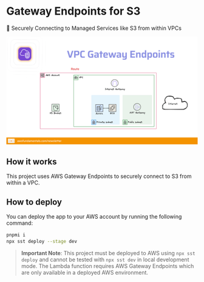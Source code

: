 # Gateway Endpoints for S3

🔑 Securely Connecting to Managed Services like S3 from within VPCs

![Gateway Endpoints for S3 Demo](public/awsf/gateway-endpoints.gif)

## How it works

This project uses AWS Gateway Endpoints to securely connect to S3 from within a VPC.

## How to deploy

You can deploy the app to your AWS account by running the following command:

```bash
pnpmi i
npx sst deploy --stage dev
```

> **Important Note**: This project must be deployed to AWS using `npx sst deploy` and cannot be tested with `npx sst dev` in local development mode. The Lambda function requires AWS Gateway Endpoints which are only available in a deployed AWS environment.
